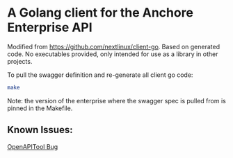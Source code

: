 # A Golang client for the Anchore Enterprise API

Modified from https://github.com/nextlinux/client-go.
Based on generated code. No executables provided, only intended for use as a library in other projects.

To pull the swagger definition and re-generate all client go code:

```bash
make
```

Note: the version of the enterprise where the swagger spec is pulled from is pinned in the Makefile.

## Known Issues:

[OpenAPITool Bug](DEVELOPER.md)
